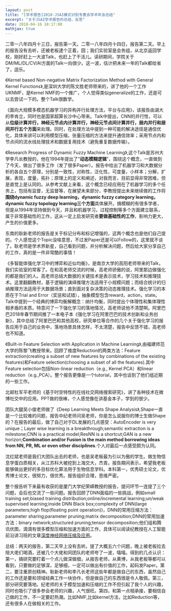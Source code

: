 ```yaml
---
layout: post
title: "[学术报告]2018-JSAI模式识别专委会学术年会总结"
excerpt: "关于JSAI学术报告的总结，反思"
date: 2018-04-16 18:17:00
mathjax: true
---
```


二零一八年四月十三日，报告第一天。二零一八年四月十四日，报告第二天。早上的报告没有去听，还被老板逮个正着，囧；我们实验室是会务组，从北京返回学校，刚好赶上一大波Talk，也赶上了干活儿。读研期间，学院关于DM/ML/DL/CV/AI方面的Talk一向很少。这一波，估计把未来一年的Talk都给省了，逗乐。

《Kernel based Non-negative Matrix Factorization Method with General Kernel Functions》,是深圳大学的陈文胜老师带来的，讲了他的一个工作UKNMF，是Kernel NMF的一个推广，个人觉得类似generalize的工作，还是可以去尝试一下的。整个Talk很数学。

《面向大规模多模态机器学习的异构并行处理方法，平台与应用》，该报告由湖大的李肯立，同时也是国家超算长沙中心带来。Talk中提出，CNN的并行性，可以从**位级计算并行，神经元节点内计算并行，神经元节点间计算并行，层内并行和层间并行五个方面**来处理。同时，在处理方法中提到一种可能的解决途径是通信优化，具体来讲可以利用模型压缩，张量压缩的方法来提升通信效率；采用节点内和节点间的流水线处理技术和数据复用技术（避免重复数据传输）。

《Research Progress of Dynamic Fuzzy Machine Learning》,这个Talk是苏州大学李凡长教授的，他在1994年提出了“**动态模糊逻辑**”，围绕这个概念，一直做到了今天，做出了很多工作（发了很多Paper）。报告中给出了机器学习和大数据分析的各自五个原理，分别是一致性，对称性，泛化性，可度量，小样本；分解，扩展，表现，度量，拓扑；原理上的定义和阐述，对我而言，目前显得非常困难，但是直觉上是认同的。从参考文献上来看，这个概念已经应用在了机器学习的多个任务上，包括有监督，无监督等，在展望未来部分，李教授提出未来继续做的工作将**围绕dynamic fuzzy deep learning，dynamic fuzzy category learning，dynamic fuzzy topology learning三个方面**具体展开。搞模糊的有很多学者，但是从1994年坚持做到今天，并且和机器学习，过程控制等多个方面建立联系，属于非常基础性的工作，这从一定上启发研究者**要做基础性的工作**，影响力更大，产生的价值更多。

东南的耿新老师的报告是关于标记分布和标记增强的，这两个概念也是他们自己提的。个人感觉这个Topic没啥意思，不过发Paper还是可以Follow的，这里就不谈了。耿老师是学术界新星，自己看到问题，并分析解决问题，然后给大家分享自己的工作，真的是一件非常酷的事情！

《多智能体强化学习中的博弈和近似均衡》，是南京大学的高阳老师带来的Talk，我们实验室的常客了。在和高老师交流的时候，高老师骄傲的说，阿里那边做强化的都是我们的人。高老师总结大数据的关键技术是表示技术，学习技术和推理技术。这里翻翻教材，基于逻辑的演绎推理方法适用于小规模问题；而结合统计的归纳推理方法适用于大数据场景；直到面对复杂决策的动态推理技术。强化学习的本质在于Trial and Error（奖惩和试错），抽象模型包含reward，action，state。Talk中提到一个经典的博弈均衡解概念：纳什均衡，同时提出个体理性和集体理性相矛盾的本质。特意问了一下强化学习的落地情况，高老师说他不清楚啊。阿里巴巴2018年春节期间推了一本电子本《强化学习在阿里巴巴的技术创新和业务创新》，其中总结了阿里巴巴和其他高校，研究单位等合作的几个关于强化学习的报告应用于自己的业务中，落地场景具体怎样，不太清楚，报告中反馈不错，高老师也不知道。

《Built-in Feature Selection with Application in Machine Learning》,由福建师范大学的陈黎飞教授带来。回顾了维度Reduction的两类方法：Feature extraction(creating a subset of new features by combinations of the existing features)和Feature selection(choosing a subset of all the features).其中Feature selection包括Non-linear reduction（e.g., Kernel PCA）和linear reduction（e.g.,PCA）。整个报告更像是一个tutorial，其中也谈到了他们组近期的一些工作。

北邮杜军平老师的《基于时空特性的在线社交网络搜索研究》，讲了各种技术在微博社交中的应用。PPT做的很棒，个人感觉像在讲基金本子，学到的很少。

团队大腿吴小俊老师做了《Deep Learning Meets Shape Analysis》,Shape一直是一个比较难的问题，报告中纪老师问吴老师，你是怎么说服你的博士生做Shape的？在报告的最后，做了自己对于DL发展的几点感受：AutoEncoder is very unique；Layer wise learning is a breakthrough;semantic extraction is a milestone;CNN is a practical model;ResNN is a shortcut;GAN is a new horizon;**Combination and/or Fusion is the main method borrowing ideas from NN, PR, ML or even other disciplines**.个人对最后一点感受颇为认同。

沈红斌老师是我们大团队出去的老师，也是吴老板最为引以为傲的学生。做生物信息学蛋白质相关，从江苏科大被挖到上海交大，杰青。报告期间表示，希望我老板能够做出更好的多目标优化算法用于生物信息学科。本科第一，优秀硕士论文，优秀博士论文，很努力，很优秀。报告组织合理，思维严密。

整个报告听下来最有收获的是厦门大学纪荣嵘教授的报告，提问环节一连提了三个问题，会后也交流了一些问题。报告回顾了DNN面临的一些挑战，例如small training set;biased training distribution;online/incremental learning;un/weak supervised learning;inside DNN Black box;complexity of DNN(large parameters;high flop(floating point operation))，DNN的常用压缩方法：parameter sharing;parameter pruning;matrix decomposition;DNN的常用加速方法：binary network;structured pruning;tensor decomposition;他们组和腾讯优图，滴滴有很多模型压缩和加速方面的工作，具体可以阅读纪教授在人工智能前沿讲习班的文章[深度神经网络压缩及应用](http://mp.weixin.qq.com/s?__biz=MzIzNjc0MTMwMA==&mid=2247483920&idx=1&sn=9963a13afe1214f0b2bf4f520fa27d32&chksm=e8d275cbdfa5fcdd5f49fb186b0cabae7f5733249bc0436a069ad87635cc0445a6169b25dc17&mpshare=1&scene=23&srcid=04138IcRmwd6crwinNQKvU8l#rd)。

总结：两天的报告，第二天早上没有去听。提了大概五六个问题，晚上被老板拉去陪大佬们喝酒，还被几个大佬和同团队的老师夸了一波，嘻嘻。得到的几点认识：第一，搞研究要盯着一个点儿做深做细，从报告老师，从黄博，从我老板等都可以看到，只要做的足够深，足够细，一定可以做出有价值的工作，起码发Paper。第二，要注重原创精神。耿新老师和李凡长老师这些年都是做自己的东西，虽然自己的工作还是要和领域经典工作一块协作，但是做自己的东西很是令人敬佩。第三，部分研究要落地。纪老师的关于模型加速和压缩的工作不但引起了我个人的兴趣，同时也吸引了很多参会老师的兴趣，人气很旺。第四，和第一点相承接，要相信自己做的工作，不一定要赶热潮。比如NMF,比如kernel方法，比如Reduction等，还有很多人在做相关的工作。





















